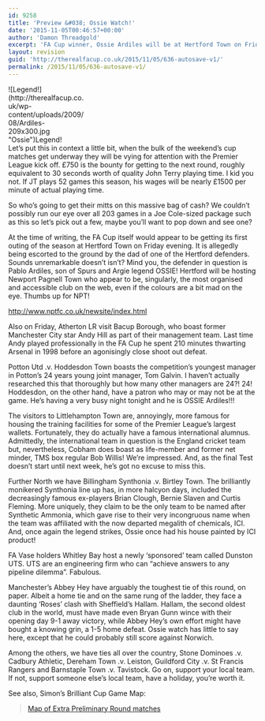 ```yaml
---
id: 9258
title: 'Preview &#038; Ossie Watch!'
date: '2015-11-05T00:46:57+00:00'
author: 'Damon Threadgold'
excerpt: 'FA Cup winner, Ossie Ardiles will be at Hertford Town on Friday, along with the coveted jug itself.'
layout: revision
guid: 'http://therealfacup.co.uk/2015/11/05/636-autosave-v1/'
permalink: /2015/11/05/636-autosave-v1/
---
```


<div class="wp-caption alignleft" id="attachment_678" style="width: 156px">![Legend!](http://therealfacup.co.uk/wp-content/uploads/2009/08/Ardiles-209x300.jpg "Ossie")Legend!

</div>Let’s put this in context a little bit, when the bulk of the weekend’s cup matches get underway they will be vying for attention with the Premier League kick off. £750 is the bounty for getting to the next round, roughly equivalent to 30 seconds worth of quality John Terry playing time. I kid you not. If JT plays 52 games this season, his wages will be nearly £1500 per minute of actual playing time.

So who’s going to get their mitts on this massive bag of cash? We couldn’t possibly run our eye over all 203 games in a Joe Cole-sized package such as this so let’s pick out a few, maybe you’ll want to pop down and see one?

At the time of writing, the FA Cup itself would appear to be getting its first outing of the season at Hertford Town on Friday evening. It is allegedly being escorted to the ground by the dad of one of the Hertford defenders. Sounds unremarkable doesn’t isn’t? Mind you, the defender in question is Pablo Ardiles, son of Spurs and Argie legend OSSIE! Hertford will be hosting Newport Pagnell Town who appear to be, singularly, the most organised and accessible club on the web, even if the colours are a bit mad on the eye. Thumbs up for NPT!

http://www.nptfc.co.uk/newsite/index.html

Also on Friday, Atherton LR visit Bacup Borough, who boast former Manchester City star Andy Hill as part of their management team. Last time Andy played professionally in the FA Cup he spent 210 minutes thwarting Arsenal in 1998 before an agonisingly close shoot out defeat.

Potton Utd .v. Hoddesdon Town boasts the competition’s youngest manager in Potton’s 24 years young joint manager, Tom Galvin. I haven’t actually researched this that thoroughly but how many other managers are 24?! 24! Hoddesdon, on the other hand, have a patron who may or may not be at the game. He’s having a very busy night tonight and he is OSSIE Ardiles!!!

The visitors to Littlehampton Town are, annoyingly, more famous for housing the training facilities for some of the Premier League’s largest wallets. Fortunately, they do actually have a famous international alumnus. Admittedly, the international team in question is the England cricket team but, nevertheless, Cobham does boast as life-member and former net minder, TMS box regular Bob Willis! We’re impressed. And, as the final Test doesn’t start until next week, he’s got no excuse to miss this.

Further North we have Billingham Synthonia .v. Birtley Town. The brilliantly monikered Synthonia line up has, in more halcyon days, included the decreasingly famous ex-players Brian Clough, Bernie Slaven and Curtis Fleming. More uniquely, they claim to be the only team to be named after Synthetic Ammonia, which gave rise to their very incongruous name when the team was affiliated with the now departed megalith of chemicals, ICI. And, once again the legend strikes, Ossie once had his house painted by ICI product!

FA Vase holders Whitley Bay host a newly ‘sponsored’ team called Dunston UTS. UTS are an engineering firm who can “achieve answers to any pipeline dilemma”. Fabulous.

Manchester’s Abbey Hey have arguably the toughest tie of this round, on paper. Albeit a home tie and on the same rung of the ladder, they face a daunting ‘Roses’ clash with Sheffield’s Hallam. Hallam, the second oldest club in the world, must have made even Bryan Gunn wince with their opening day 9-1 away victory, while Abbey Hey’s own effort might have bought a knowing grin, a 1-5 home defeat. Ossie watch has little to say here, except that he could probably still score against Norwich.

Among the others, we have ties all over the country, Stone Dominoes .v. Cadbury Athletic, Dereham Town .v. Leiston, Guildford City .v. St Francis Rangers and Barnstaple Town .v. Tavistock. Go on, support your local team. If not, support someone else’s local team, have a holiday, you’re worth it.

See also, Simon’s Brilliant Cup Game Map:

> [Map of Extra Preliminary Round matches](http://therealfacup.co.uk/2009/07/03/map-of-extra-qualifying-round-matches/)

<iframe class="wp-embedded-content" data-secret="I6POThnual" frameborder="0" height="338" marginheight="0" marginwidth="0" sandbox="allow-scripts" scrolling="no" security="restricted" src="http://therealfacup.co.uk/2009/07/03/map-of-extra-qualifying-round-matches/embed/#?secret=I6POThnual" style="position: absolute; clip: rect(1px, 1px, 1px, 1px);" title="“Map of Extra Preliminary Round matches” — The Real FA Cup" width="600"></iframe>